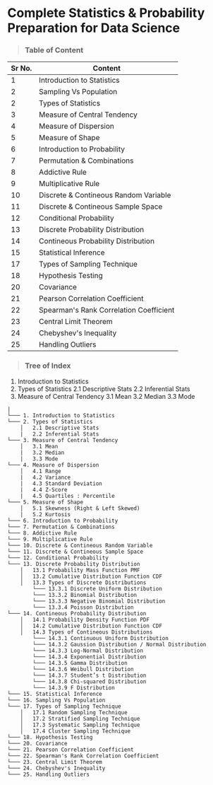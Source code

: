 # Complete Statistics & Probability Preparation for Data Science


> ### **Table of Content**

|Sr No.|Content|
|---|---|
|1|Introduction to Statistics|
|2|Sampling Vs Population|
|2|Types of Statistics|
|3|Measure of Central Tendency|
|4|Measure of Dispersion|
|5|Measure of Shape|
|6|Introduction to Probability|
|7|Permutation & Combinations|
|8|Addictive Rule|
|9|Multiplicative Rule|
|10|Discrete & Contineous Random Variable|
|11|Discrete & Contineous Sample Space|
|12|Conditional Probability|
|13|Discrete Probability Distribution|
|14|Contineous Probability Distribution|
|15|Statistical Inference|
|17|Types of Sampling Technique|
|18|Hypothesis Testing|
|20|Covariance|
|21|Pearson Correlation Coefficient|
|22|Spearman's Rank Correlation Coefficient|
|23|Central Limit Theorem|
|24|Chebyshev's Inequality|
|25|Handling Outliers|

> ### **Tree of Index**

1. Introduction to Statistics
2. Types of Statistics
   2.1 Descriptive Stats
   2.2 Inferential Stats
3. Measure of Central Tendency
   3.1 Mean
   3.2 Median
   3.3 Mode
 ```
|
└─── 1. Introduction to Statistics
└─── 2. Types of Statistics
     │   2.1 Descriptive Stats
     |   2.2 Inferential Stats   
└─── 3. Measure of Central Tendency
     │   3.1 Mean
     |   3.2 Median
     |   3.3 Mode
└─── 4. Measure of Dispersion
     │   4.1 Range
     |   4.2 Variance
     |   4.3 Standard Deviation
     |   4.4 Z-Score
     |   4.5 Quartiles : Percentile
└─── 5. Measure of Shape
     │   5.1 Skewness (Right & Left Skewed)
     |   5.2 Kurtosis
└─── 6. Introduction to Probability
└─── 7. Permutation & Combinations
└─── 8. Addictive Rule
└─── 9. Multiplicative Rule
└─── 10. Discrete & Contineous Random Variable
└─── 11. Discrete & Contineous Sample Space
└─── 12. Conditional Probability
└─── 13. Discrete Probability Distribution
     │   13.1 Probability Mass Function PMF
     │   13.2 Cumulative Distribution Function CDF
     │   13.3 Types of Discrete Distributions
         └─── 13.3.1 Discrete Uniform Distribution
         └─── 13.3.2 Binomial Distribution
         └─── 13.3.3 Negative Binomial Distribution
         └─── 13.3.4 Poisson Distribution
└─── 14. Contineous Probability Distribution
     │   14.1 Probability Density Function PDF
     │   14.2 Cumulative Distribution Function CDF        
     │   14.3 Types of Contineous Distributions     
         └─── 14.3.1 Continuous Uniform Distribution
         └─── 14.3.2 Gaussion Distribution / Normal Distribution
         └─── 14.3.3 Log-Normal Distribution
         └─── 14.3.4 Exponential Distribution
         └─── 14.3.5 Gamma Distribution
         └─── 14.3.6 Weibull Distribution
         └─── 14.3.7 Student’s t Distribution
         └─── 14.3.8 Chi-squared Distribution         
         └─── 14.3.9 F Distribution   
└─── 15. Statistical Inference    
└─── 16. Sampling Vs Population
└─── 17. Types of Sampling Technique
     │   17.1 Random Sampling Technique
     │   17.2 Stratified Sampling Technique        
     │   17.3 Systematic Sampling Technique
     │   17.4 Cluster Sampling Technique
└─── 18. Hypothesis Testing
└─── 20. Covariance
└─── 21. Pearson Correlation Coefficient
└─── 22. Spearman's Rank Correlation Coefficient
└─── 23. Central Limit Theorem
└─── 24. Chebyshev's Inequality
└─── 25. Handling Outliers
      
```
  








